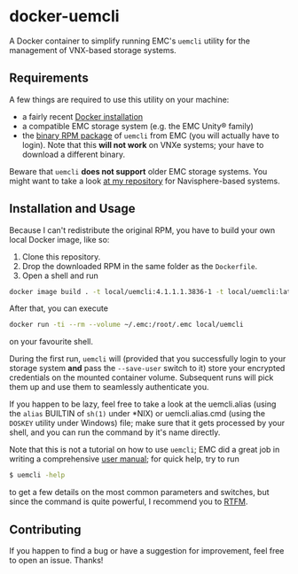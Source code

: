 # docker-uemcli
A Docker container to simplify running EMC's `uemcli` utility for the management of VNX-based storage systems.

## Requirements
A few things are required to use this utility on your machine:
 - a fairly recent [Docker installation](https://www.docker.com/community-edition#/download)
 - a compatible EMC storage system (e.g. the EMC Unity® family)
 - the [binary RPM package](https://download.emc.com/downloads/DL69818_Unity-Unisphere-UEM-CLI-(Redhat-Linux-32-bit).rpm) of `uemcli` from EMC (you will actually have to login). Note that this **will not work** on VNXe systems; your have to download a different binary.

Beware that `uemcli` **does not support** older EMC storage systems. You might want to take a look [at my repository](https://github.com/lxndrp/docker-naviseccli) for Navisphere-based systems.

## Installation and Usage
Because I can't redistribute the original RPM, you have to build your own local Docker image, like so:
 1. Clone this repository.
 2. Drop the downloaded RPM in the same folder as the `Dockerfile`.
 3. Open a shell and run
 ```bash
 docker image build . -t local/uemcli:4.1.1.1.3836-1 -t local/uemcli:latest
 ```

After that, you can execute
```bash
docker run -ti --rm --volume ~/.emc:/root/.emc local/uemcli
```
on your favourite shell.

During the first run, `uemcli` will (provided that you successfully login to your storage system **and** pass the `--save-user` switch to it) store your encrypted credentials on the mounted container volume. Subsequent runs will pick them up and use them to seamlessly authenticate you.

If you happen to be lazy, feel free to take a look at the uemcli.alias (using the `alias` BUILTIN of `sh(1)` under *NIX) or uemcli.alias.cmd (using the `DOSKEY` utility under Windows) file; make sure that it gets processed by your shell, and you can run the command by it's name directly.

Note that this is not a tutorial on how to use `uemcli`; EMC did a great job in writing a comprehensive [user manual](https://www.emc.com/collateral/TechnicalDocument/docu69330.pdf); for quick help, try to run
```bash
$ uemcli -help
```
to get a few details on the most common parameters and switches, but since the command is quite powerful, I recommend you to [RTFM](http://www.urbandictionary.com/define.php?term=RTFM).

## Contributing
If you happen to find a bug or have a suggestion for improvement, feel free to open an issue. Thanks!